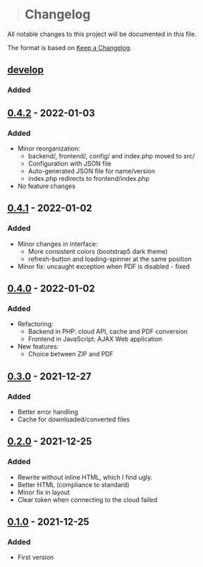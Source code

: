># Changelog
All notable changes to this project will be documented in this file.

The format is based on [Keep a Changelog](https://keepachangelog.com/en/1.0.0/).

## [develop]
### Added

## [0.4.2] - 2022-01-03
### Added
- Minor reorganization:
  - backend/, frontend/, config/ and index.php moved to src/
  - Configuration with JSON file
  - Auto-generated JSON file for name/version
  - index.php redirects to frontend/index.php
- No feature changes

## [0.4.1] - 2022-01-02
### Added
- Minor changes in interface:
  - More consistent colors (bootstrap5 dark theme)
  - refresh-button and loading-spinner at the same position
- Minor fix: uncaught exception when PDF is disabled - fixed

## [0.4.0] - 2022-01-02
### Added
- Refactoring:
  - Backend in PHP: cloud API, cache and PDF conversion
  - Frontend in JavaScript: AJAX Web application
- New features:
  - Choice between ZIP and PDF

## [0.3.0] - 2021-12-27
### Added
- Better error handling
- Cache for downloaded/converted files

## [0.2.0] - 2021-12-25
### Added
- Rewrite without inline HTML, which I find ugly.
- Better HTML (compliance to standard)
- Minor fix in layout
- Clear token when connecting to the cloud failed

## [0.1.0] - 2021-12-25
### Added
- First version

[develop]: https://github.com/polletfa/rmWebUI/compare/0.4.2...develop
[0.4.2]: https://github.com/polletfa/rmWebUI/compare/0.4.1...0.4.2
[0.4.1]: https://github.com/polletfa/rmWebUI/compare/0.4.0...0.4.1
[0.4.0]: https://github.com/polletfa/rmWebUI/compare/0.3.0...0.4.0
[0.3.0]: https://github.com/polletfa/rmWebUI/compare/0.2.0...0.3.0
[0.2.0]: https://github.com/polletfa/rmWebUI/compare/0.1.0...0.2.0
[0.1.0]: https://github.com/polletfa/rmWebUI/releases/tag/0.1.0
